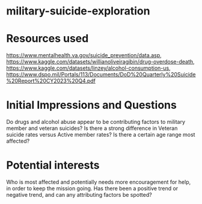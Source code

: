 # military-suicide-exploration

# Resources used
https://www.mentalhealth.va.gov/suicide_prevention/data.asp, 
https://www.kaggle.com/datasets/willianoliveiragibin/drug-overdose-death, 
https://www.kaggle.com/datasets/linzey/alcohol-consumption-us, 
https://www.dspo.mil/Portals/113/Documents/DoD%20Quarterly%20Suicide%20Report%20CY2023%20Q4.pdf

# Initial Impressions and Questions
Do drugs and alcohol abuse appear to be contributing factors to military member and veteran suicides? Is there a strong difference in Veteran suicide rates versus Active member rates? Is there a certain age range most affected?

# Potential interests
Who is most affected and potentially needs more encouragement for help, in order to keep the mission going. Has there been a positive trend or negative trend, and can any attributing factors be spotted?